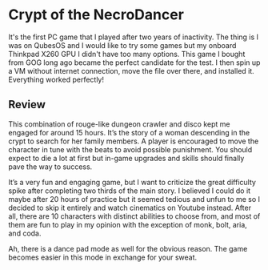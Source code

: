 # Crypt of the NecroDancer

It's the first PC game that I played after two years of inactivity. The thing is I was on QubesOS and I would like to try some games but my onboard Thinkpad X260 GPU I didn't have too many options. This game I bought from GOG long ago became the perfect candidate for the test. I then spin up a VM without internet connection, move the file over there, and installed it. Everything worked perfectly!

## Review

This combination of rouge-like dungeon crawler and disco kept me engaged for around 15 hours. It’s the story of a woman descending in the crypt to search for her family members. A player is encouraged to move the character in tune with the beats to avoid possible punishment. You should expect to die a lot at first but in-game upgrades and skills should finally pave the way to success.

It’s a very fun and engaging game, but I want to criticize the great difficulty spike after completing two thirds of the main story. I believed I could do it maybe after 20 hours of practice but it seemed tedious and unfun to me so I decided to skip it entirely and watch cinematics on Youtube instead. After all, there are 10 characters with distinct abilities to choose from, and most of them are fun to play in my opinion with the exception of monk, bolt, aria, and coda.

Ah, there is a dance pad mode as well for the obvious reason. The game becomes easier in this mode in exchange for your sweat.
